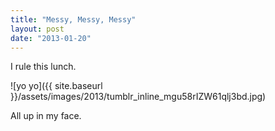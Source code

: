 ```yaml
---
title: "Messy, Messy, Messy"
layout: post
date: "2013-01-20"
---
```


I rule this lunch.

![yo yo]({{ site.baseurl }}/assets/images/2013/tumblr_inline_mgu58rIZW61qlj3bd.jpg)

All up in my face.
